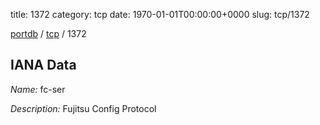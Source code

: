 title: 1372
category: tcp
date: 1970-01-01T00:00:00+0000
slug: tcp/1372

[portdb](/) / [tcp](/category/tcp.html) / 1372


## IANA Data

_Name:_ fc-ser

_Description:_ Fujitsu Config Protocol

